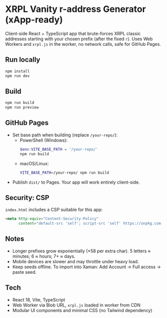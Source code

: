 # XRPL Vanity r-address Generator (xApp-ready)

Client-side React + TypeScript app that brute-forces XRPL classic addresses starting with your chosen prefix (after the fixed `r`). Uses Web Workers and `xrpl.js` in the worker, no network calls, safe for GitHub Pages.

## Run locally

```bash
npm install
npm run dev
```

## Build

```bash
npm run build
npm run preview
```

## GitHub Pages

- Set base path when building (replace `/your-repo/`):
  - PowerShell (Windows):
    ```powershell
    $env:VITE_BASE_PATH = '/your-repo/'
    npm run build
    ```
  - macOS/Linux:
    ```bash
    VITE_BASE_PATH=/your-repo/ npm run build
    ```
- Publish `dist/` to Pages. Your app will work entirely client-side.

## Security: CSP

`index.html` includes a CSP suitable for this app:

```html
<meta http-equiv="Content-Security-Policy"
      content="default-src 'self'; script-src 'self' https://unpkg.com; worker-src 'self' blob:; style-src 'self' 'unsafe-inline'; connect-src 'self' https://unpkg.com; img-src 'self' data:; font-src 'self' data:;">
```

## Notes
- Longer prefixes grow exponentially (×58 per extra char). 5 letters ≈ minutes; 6 ≈ hours; 7+ ≈ days.
- Mobile devices are slower and may throttle under heavy load.
- Keep seeds offline. To import into Xaman: Add Account → Full access → paste seed.

## Tech
- React 18, Vite, TypeScript
- Web Worker via Blob URL, `xrpl.js` loaded in worker from CDN
- Modular UI components and minimal CSS (no Tailwind dependency) 